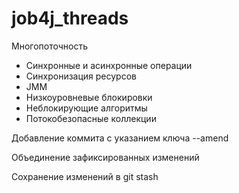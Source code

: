 # job4j_threads


Многопоточность

- Синхронные и асинхронные операции
- Синхронизация ресурсов
- JMM
- Низкоуровневые блокировки
- Неблокирующие алгоритмы
- Потокобезопасные коллекции

Добавление коммита с указанием ключа --amend

Объединение зафиксированных изменений

Сохранение изменений в git stash